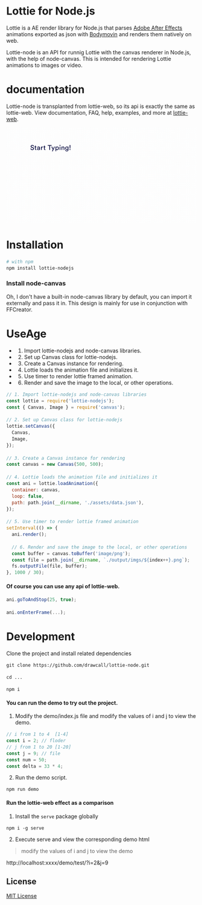 # Lottie for Node.js

Lottie is a AE render library for Node.js that parses [Adobe After Effects](http://www.adobe.com/products/aftereffects.html) animations exported as json with [Bodymovin](https://github.com/airbnb/lottie-web) and renders them natively on web.

Lottie-node is an API for runnig Lottie with the canvas renderer in Node.js, with the help of node-canvas. This is intended for rendering Lottie animations to images or video.

# documentation

Lottie-node is transplanted from lottie-web, so its api is exactly the same as lottie-web.
View documentation, FAQ, help, examples, and more at [lottie-web](http://airbnb.io/lottie/#/web).

![Example4](./gifs/demo.gif)

# Installation

```bash
# with npm
npm install lottie-nodejs
```

### Install node-canvas

Oh, I don't have a built-in node-canvas library by default, you can import it externally and pass it in. This design is mainly for use in conjunction with FFCreator.

# UseAge

- 1. Import lottie-nodejs and node-canvas libraries.
- 2. Set up Canvas class for lottie-nodejs.
- 3. Create a Canvas instance for rendering.
- 4. Lottie loads the animation file and initializes it.
- 5. Use timer to render lottie framed animation.
- 6. Render and save the image to the local, or other operations.

```javascript
// 1. Import lottie-nodejs and node-canvas libraries
const lottie = require('lottie-nodejs');
const { Canvas, Image } = require('canvas');

// 2. Set up Canvas class for lottie-nodejs
lottie.setCanvas({
  Canvas,
  Image,
});

// 3. Create a Canvas instance for rendering
const canvas = new Canvas(500, 500);

// 4. Lottie loads the animation file and initializes it
const ani = lottie.loadAnimation({
  container: canvas,
  loop: false,
  path: path.join(__dirname, './assets/data.json'),
});

// 5. Use timer to render lottie framed animation
setInterval(() => {
  ani.render();

  // 6. Render and save the image to the local, or other operations
  const buffer = canvas.toBuffer('image/png');
  const file = path.join(__dirname, `./output/imgs/${index++}.png`);
  fs.outputFile(file, buffer);
}, 1000 / 30);
```

#### Of course you can use any api of lottie-web.

```javascript
ani.goToAndStop(25, true);

ani.onEnterFrame(...);
```

# Development

Clone the project and install related dependencies

```shell
git clone https://github.com/drawcall/lottie-node.git

cd ...

npm i
```

#### You can run the demo to try out the project.

1. Modify the demo/index.js file and modify the values of i and j to view the demo.

```javascript
// i from 1 to 4  [1-4]
const i = 2; // floder
// j from 1 to 20 [1-20]
const j = 9; // file
const num = 50;
const delta = 33 * 4;
```

2. Run the demo script.

```shell
npm run demo
```

#### Run the lottie-web effect as a comparison

1. Install the `serve` package globally
```shell
npm i -g serve
```

2. Execute serve and view the corresponding demo html
> modify the values of i and j to view the demo

http://localhost:xxxx/demo/test/?i=2&j=9

## License

[MIT License](https://opensource.org/licenses/MIT)
